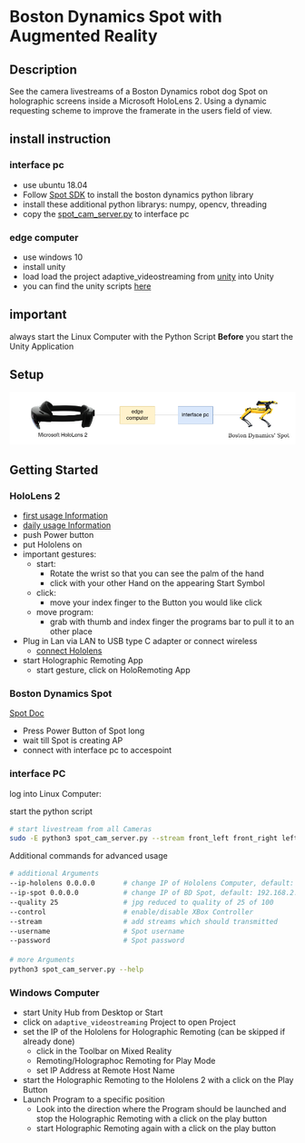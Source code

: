 # Boston Dynamics Spot with Augmented Reality

## Description

See the camera livestreams of a Boston Dynamics robot dog Spot on holographic screens inside a Microsoft HoloLens 2. 
Using a dynamic requesting scheme to improve the framerate in the users field of view.

## install instruction
### interface pc
- use ubuntu 18.04
- Follow [Spot SDK](https://dev.bostondynamics.com/) to install the boston dynamics python library
- install these additional python librarys: numpy, opencv, threading
- copy the [spot_cam_server.py](src/python/spot_cam_server.py) to interface pc

### edge computer
- use windows 10
- install unity 
- load load the project adaptive_videostreaming from [unity](src/unity/) into Unity
- you can find the unity scripts [here](src/unity/adaptive_videostreaming/Assets/Scripts/)

## important
always start the Linux Computer with the Python Script **Before** you start the Unity Application

## Setup

![Setup](overview_github.png)

## Getting Started

### HoloLens 2
- [first usage Information](https://docs.microsoft.com/en-us/hololens/hololens2-setup)
- [daily usage Information](https://docs.microsoft.com/en-us/hololens/holographic-home)
- push Power button
- put Hololens on
- important gestures: 
    - start: 
        - Rotate the wrist so that you can see the palm of the hand
        - click with your other Hand on the appearing Start Symbol
    - click:
        - move your index finger to the Button you would like click
    - move program: 
        - grab with thumb and index finger the programs bar to pull it to an other place
- Plug in Lan via LAN to USB type C adapter or connect wireless
    - [connect Hololens](https://github.com/MicrosoftDocs/Hololens/blob/public/hololens/hololens-network.md)
- start Holographic Remoting App
    - start gesture, click on HoloRemoting App

### Boston Dynamics Spot
[Spot Doc](https://dev.bostondynamics.com/)
- Press Power Button of Spot long
- wait till Spot is creating AP
- connect with interface pc to accespoint

### interface PC
log into Linux Computer:

start the python script
```bash
# start livestream from all Cameras
sudo -E python3 spot_cam_server.py --stream front_left front_right left right arm back --quality 25 --control
```

Additional commands for advanced usage
```bash
# additional Arguments
--ip-hololens 0.0.0.0       # change IP of Hololens Computer, default: 192.168.2.4
--ip-spot 0.0.0.0           # change IP of BD Spot, default: 192.168.2.6
--quality 25                # jpg reduced to quality of 25 of 100
--control                   # enable/disable XBox Controller
--stream                    # add streams which should transmitted
--username                  # Spot username
--password                  # Spot password

# more Arguments
python3 spot_cam_server.py --help
```


### Windows Computer
- start Unity Hub from Desktop or Start
- click on `adaptive_videostreaming` Project to open Project
- set the IP of the Hololens for Holographic Remoting (can be skipped if already done)
    - click in the Toolbar on Mixed Reality
    - Remoting/Holographoc Remoting for Play Mode
    - set IP Address at Remote Host Name
- start the Holographic Remoting to the Hololens 2 with a click on the Play Button
- Launch Program to a specific position
    - Look into the direction where the Program should be launched and stop the Holographic Remoting with a click on the play button
    - start Holographic Remoting again with a click on the play button
